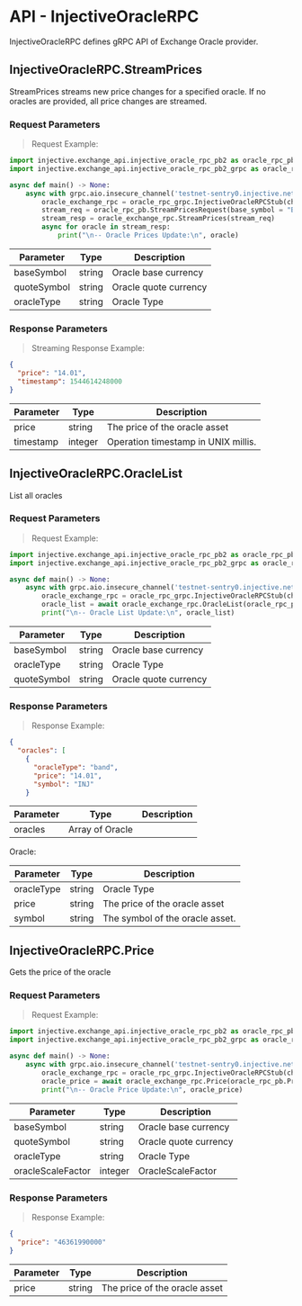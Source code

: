 # API - InjectiveOracleRPC
InjectiveOracleRPC defines gRPC API of Exchange Oracle provider.


## InjectiveOracleRPC.StreamPrices

StreamPrices streams new price changes for a specified oracle. If no oracles are provided, all price changes are streamed.

### Request Parameters
> Request Example:

``` python
import injective.exchange_api.injective_oracle_rpc_pb2 as oracle_rpc_pb
import injective.exchange_api.injective_oracle_rpc_pb2_grpc as oracle_rpc_grpc

async def main() -> None:
    async with grpc.aio.insecure_channel('testnet-sentry0.injective.network:9910') as channel:
        oracle_exchange_rpc = oracle_rpc_grpc.InjectiveOracleRPCStub(channel)
        stream_req = oracle_rpc_pb.StreamPricesRequest(base_symbol = "BTC", quote_symbol = "USD", oracle_type = "coinbase")
        stream_resp = oracle_exchange_rpc.StreamPrices(stream_req)
        async for oracle in stream_resp:
            print("\n-- Oracle Prices Update:\n", oracle)
```

|Parameter|Type|Description|
|----|----|----|
|baseSymbol|string|Oracle base currency|
|quoteSymbol|string|Oracle quote currency|
|oracleType|string|Oracle Type|


### Response Parameters
> Streaming Response Example:

``` json
{
  "price": "14.01",
  "timestamp": 1544614248000
}
```

|Parameter|Type|Description|
|----|----|----|
|price|string|The price of the oracle asset|
|timestamp|integer|Operation timestamp in UNIX millis.|



## InjectiveOracleRPC.OracleList

List all oracles

### Request Parameters
> Request Example:

``` python
import injective.exchange_api.injective_oracle_rpc_pb2 as oracle_rpc_pb
import injective.exchange_api.injective_oracle_rpc_pb2_grpc as oracle_rpc_grpc

async def main() -> None:
    async with grpc.aio.insecure_channel('testnet-sentry0.injective.network:9910') as channel:
        oracle_exchange_rpc = oracle_rpc_grpc.InjectiveOracleRPCStub(channel)
        oracle_list = await oracle_exchange_rpc.OracleList(oracle_rpc_pb.OracleListRequest())
        print("\n-- Oracle List Update:\n", oracle_list)
```

|Parameter|Type|Description|
|----|----|----|
|baseSymbol|string|Oracle base currency|
|oracleType|string|Oracle Type|
|quoteSymbol|string|Oracle quote currency|


### Response Parameters
> Response Example:

``` json
{
  "oracles": [
    {
      "oracleType": "band",
      "price": "14.01",
      "symbol": "INJ"
    }
```

|Parameter|Type|Description|
|----|----|----|
|oracles|Array of Oracle||

Oracle:

|Parameter|Type|Description|
|----|----|----|
|oracleType|string|Oracle Type|
|price|string|The price of the oracle asset|
|symbol|string|The symbol of the oracle asset.|


## InjectiveOracleRPC.Price

Gets the price of the oracle

### Request Parameters
> Request Example:

``` python
import injective.exchange_api.injective_oracle_rpc_pb2 as oracle_rpc_pb
import injective.exchange_api.injective_oracle_rpc_pb2_grpc as oracle_rpc_grpc

async def main() -> None:
    async with grpc.aio.insecure_channel('testnet-sentry0.injective.network:9910') as channel:
        oracle_exchange_rpc = oracle_rpc_grpc.InjectiveOracleRPCStub(channel)
        oracle_price = await oracle_exchange_rpc.Price(oracle_rpc_pb.PriceRequest(base_symbol = "BTC", quote_symbol = "USD", oracle_type = "coinbase", oracle_scale_factor = 6))
        print("\n-- Oracle Price Update:\n", oracle_price)
```

|Parameter|Type|Description|
|----|----|----|
|baseSymbol|string|Oracle base currency|
|quoteSymbol|string|Oracle quote currency|
|oracleType|string|Oracle Type|
|oracleScaleFactor|integer|OracleScaleFactor|


### Response Parameters
> Response Example:

``` json
{
  "price": "46361990000"
}
```

|Parameter|Type|Description|
|----|----|----|
|price|string|The price of the oracle asset|
